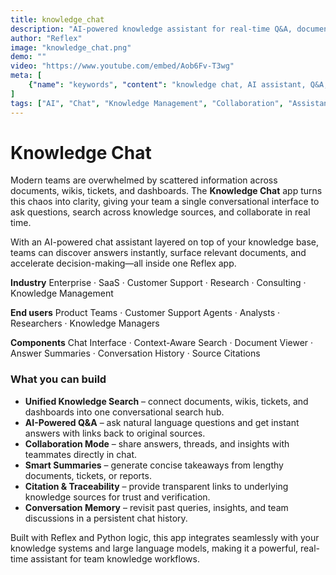 ```yaml
---
title: knowledge_chat
description: "AI-powered knowledge assistant for real-time Q&A, document search, and collaborative insights across teams."
author: "Reflex"
image: "knowledge_chat.png"
demo: ""
video: "https://www.youtube.com/embed/Aob6Fv-T3wg"
meta: [
    {"name": "keywords", "content": "knowledge chat, AI assistant, Q&A, document search, enterprise knowledge base, team collaboration, Reflex app"},
]
tags: ["AI", "Chat", "Knowledge Management", "Collaboration", "Assistant"]
---
```



# Knowledge Chat

Modern teams are overwhelmed by scattered information across documents, wikis, tickets, and dashboards.
The **Knowledge Chat** app turns this chaos into clarity, giving your team a single conversational interface to ask questions, search across knowledge sources, and collaborate in real time.

With an AI-powered chat assistant layered on top of your knowledge base, teams can discover answers instantly, surface relevant documents, and accelerate decision-making—all inside one Reflex app.

**Industry**
Enterprise · SaaS · Customer Support · Research · Consulting · Knowledge Management

**End users**
Product Teams · Customer Support Agents · Analysts · Researchers · Knowledge Managers

**Components**
Chat Interface · Context-Aware Search · Document Viewer · Answer Summaries · Conversation History · Source Citations


### What you can build

* **Unified Knowledge Search** – connect documents, wikis, tickets, and dashboards into one conversational search hub.
* **AI-Powered Q&A** – ask natural language questions and get instant answers with links back to original sources.
* **Collaboration Mode** – share answers, threads, and insights with teammates directly in chat.
* **Smart Summaries** – generate concise takeaways from lengthy documents, tickets, or reports.
* **Citation & Traceability** – provide transparent links to underlying knowledge sources for trust and verification.
* **Conversation Memory** – revisit past queries, insights, and team discussions in a persistent chat history.

Built with Reflex and Python logic, this app integrates seamlessly with your knowledge systems and large language models, making it a powerful, real-time assistant for team knowledge workflows.
